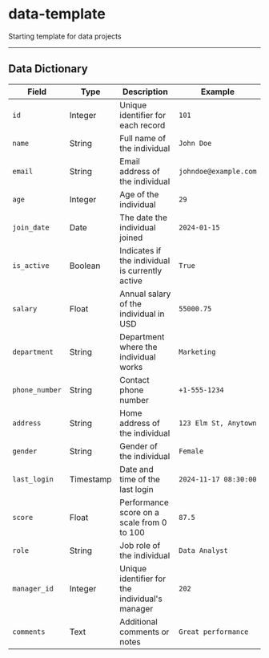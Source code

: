 # data-template
Starting template for data projects

---

## Data Dictionary
| **Field**       | **Type**    | **Description**                                      | **Example**             |
|-----------------|-------------|------------------------------------------------------|-------------------------|
| `id`            | Integer     | Unique identifier for each record                    | `101`                   |
| `name`          | String      | Full name of the individual                          | `John Doe`              |
| `email`         | String      | Email address of the individual                      | `johndoe@example.com`   |
| `age`           | Integer     | Age of the individual                                | `29`                    |
| `join_date`     | Date        | The date the individual joined                       | `2024-01-15`            |
| `is_active`     | Boolean     | Indicates if the individual is currently active      | `True`                  |
| `salary`        | Float       | Annual salary of the individual in USD               | `55000.75`              |
| `department`    | String      | Department where the individual works                | `Marketing`             |
| `phone_number`  | String      | Contact phone number                                 | `+1-555-1234`          |
| `address`       | String      | Home address of the individual                       | `123 Elm St, Anytown`   |
| `gender`        | String      | Gender of the individual                             | `Female`                |
| `last_login`    | Timestamp   | Date and time of the last login                      | `2024-11-17 08:30:00`   |
| `score`         | Float       | Performance score on a scale from 0 to 100           | `87.5`                  |
| `role`          | String      | Job role of the individual                           | `Data Analyst`          |
| `manager_id`    | Integer     | Unique identifier for the individual's manager       | `202`                   |
| `comments`      | Text        | Additional comments or notes                         | `Great performance`     |
